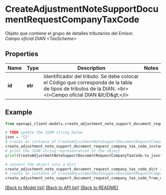 # CreateAdjustmentNoteSupportDocumentRequestCompanyTaxCode

Objeto que contiene el grupo de detalles tributarios del Emisor. <br><i>Campo oficial DIAN &lt;TaxScheme&gt;</i>

## Properties

Name | Type | Description | Notes
------------ | ------------- | ------------- | -------------
**id** | **str** | Identificador del tributo. Se debe colocar el Código que corresponda de la tabla de tipos de tributos de la DIAN. &lt;br&gt;&lt;i&gt;Campo oficial DIAN &amp;lt;ID&amp;gt;&lt;/i&gt; | 

## Example

```python
from openapi_client.models.create_adjustment_note_support_document_request_company_tax_code import CreateAdjustmentNoteSupportDocumentRequestCompanyTaxCode

# TODO update the JSON string below
json = "{}"
# create an instance of CreateAdjustmentNoteSupportDocumentRequestCompanyTaxCode from a JSON string
create_adjustment_note_support_document_request_company_tax_code_instance = CreateAdjustmentNoteSupportDocumentRequestCompanyTaxCode.from_json(json)
# print the JSON string representation of the object
print(CreateAdjustmentNoteSupportDocumentRequestCompanyTaxCode.to_json())

# convert the object into a dict
create_adjustment_note_support_document_request_company_tax_code_dict = create_adjustment_note_support_document_request_company_tax_code_instance.to_dict()
# create an instance of CreateAdjustmentNoteSupportDocumentRequestCompanyTaxCode from a dict
create_adjustment_note_support_document_request_company_tax_code_from_dict = CreateAdjustmentNoteSupportDocumentRequestCompanyTaxCode.from_dict(create_adjustment_note_support_document_request_company_tax_code_dict)
```
[[Back to Model list]](../README.md#documentation-for-models) [[Back to API list]](../README.md#documentation-for-api-endpoints) [[Back to README]](../README.md)



